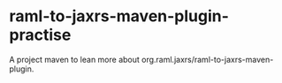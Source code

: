 # raml-to-jaxrs-maven-plugin-practise
A project maven to lean more about org.raml.jaxrs/raml-to-jaxrs-maven-plugin.
